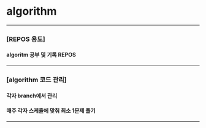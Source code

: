 # algorithm
----
### [REPOS 용도]
#### algoritm 공부 및 기록 REPOS
----
### [algorithm 코드 관리]
#### 각자 branch에서 관리
#### 매주 각자 스케쥴에 맞춰 최소 1문제 풀기
----
